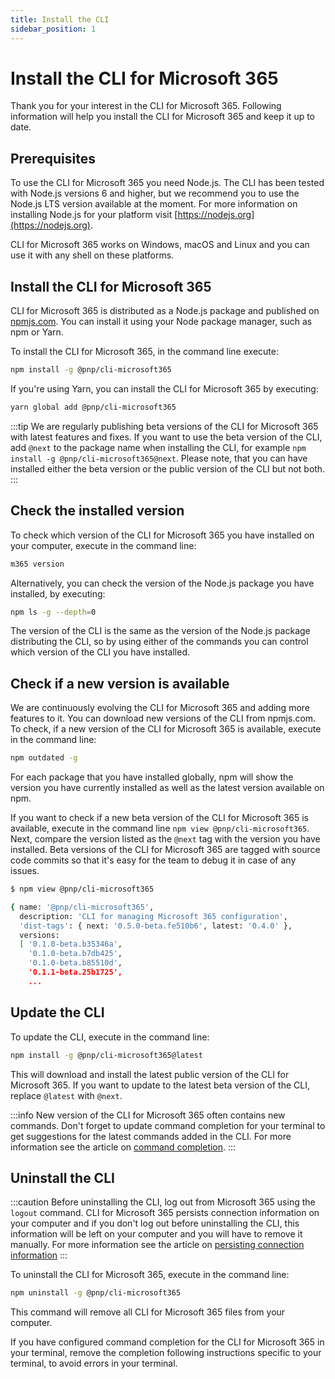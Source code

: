 ```yaml
---
title: Install the CLI
sidebar_position: 1
---
```


# Install the CLI for Microsoft 365

Thank you for your interest in the CLI for Microsoft 365. Following information will help you install the CLI for Microsoft 365 and keep it up to date.

## Prerequisites

To use the CLI for Microsoft 365 you need Node.js. The CLI has been tested with Node.js versions 6 and higher, but we recommend you to use the Node.js LTS version available at the moment. For more information on installing Node.js for your platform visit [https://nodejs.org](https://nodejs.org).

CLI for Microsoft 365 works on Windows, macOS and Linux and you can use it with any shell on these platforms.

## Install the CLI for Microsoft 365

CLI for Microsoft 365 is distributed as a Node.js package and published on [npmjs.com](https://www.npmjs.com). You can install it using your Node package manager, such as npm or Yarn.

To install the CLI for Microsoft 365, in the command line execute:

```sh
npm install -g @pnp/cli-microsoft365
```

<script id="asciicast-445659" src="https://asciinema.org/a/445659.js" async></script>

If you're using Yarn, you can install the CLI for Microsoft 365 by executing:

```sh
yarn global add @pnp/cli-microsoft365
```

:::tip
We are regularly publishing beta versions of the CLI for Microsoft 365 with latest features and fixes. If you want to use the beta version of the CLI, add `@next` to the package name when installing the CLI, for example `npm install -g @pnp/cli-microsoft365@next`. Please note, that you can have installed either the beta version or the public version of the CLI but not both.
:::

## Check the installed version

To check which version of the CLI for Microsoft 365 you have installed on your computer, execute in the command line:

```sh
m365 version
```

Alternatively, you can check the version of the Node.js package you have installed, by executing:

```sh
npm ls -g --depth=0
```

The version of the CLI is the same as the version of the Node.js package distributing the CLI, so by using either of the commands you can control which version of the CLI you have installed.

## Check if a new version is available

We are continuously evolving the CLI for Microsoft 365 and adding more features to it. You can download new versions of the CLI from npmjs.com. To check, if a new version of the CLI for Microsoft 365 is available, execute in the command line:

```sh
npm outdated -g
```

For each package that you have installed globally, npm will show the version you have currently installed as well as the latest version available on npm.

If you want to check if a new beta version of the CLI for Microsoft 365 is available, execute in the command line `npm view @pnp/cli-microsoft365`. Next, compare the version listed as the `@next` tag with the version you have installed. Beta versions of the CLI for Microsoft 365 are tagged with source code commits so that it's easy for the team to debug it in case of any issues.

```sh hl_lines="5"
$ npm view @pnp/cli-microsoft365

{ name: '@pnp/cli-microsoft365',
  description: 'CLI for managing Microsoft 365 configuration',
  'dist-tags': { next: '0.5.0-beta.fe510b6', latest: '0.4.0' },
  versions:
  [ '0.1.0-beta.b35346a',
    '0.1.0-beta.b7db425',
    '0.1.0-beta.b85510d',
    '0.1.1-beta.25b1725',
    ...
```

## Update the CLI

To update the CLI, execute in the command line:

```sh
npm install -g @pnp/cli-microsoft365@latest
```

This will download and install the latest public version of the CLI for Microsoft 365. If you want to update to the latest beta version of the CLI, replace `@latest` with `@next`.

:::info
New version of the CLI for Microsoft 365 often contains new commands. Don't forget to update command completion for your terminal to get suggestions for the latest commands added in the CLI. For more information see the article on [command completion](completion.md).
:::

## Uninstall the CLI

:::caution
Before uninstalling the CLI, log out from Microsoft 365 using the `logout` command. CLI for Microsoft 365 persists connection information on your computer and if you don't log out before uninstalling the CLI, this information will be left on your computer and you will have to remove it manually. For more information see the article on [persisting connection information](../concepts/persisting-connection.md)
:::

To uninstall the CLI for Microsoft 365, execute in the command line:

```sh
npm uninstall -g @pnp/cli-microsoft365
```

This command will remove all CLI for Microsoft 365 files from your computer.

If you have configured command completion for the CLI for Microsoft 365 in your terminal, remove the completion following instructions specific to your terminal, to avoid errors in your terminal.
